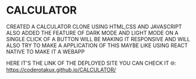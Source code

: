 # CALCULATOR

CREATED A CALCULATOR CLONE USING HTML,CSS AND JAVASCRIPT ALSO ADDED THE FEATURE OF DARK MODE AND LIGHT MODE ON A SINGLE CLICK OF A BUTTON WILL BE MAKING IT RESPONSIVE AND WILL ALSO TRY TO MAKE A APPLICATION OF THIS MAYBE LIKE USING REACT NATIVE TO MAKE IT A WEBAPP

 HERE IT'S THE LINK OF THE DEPLOYED SITE YOU CAN CHECK IT 🌐:
    https://coderotakux.github.io/CALCULATOR/
